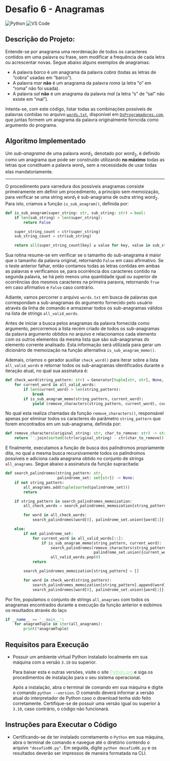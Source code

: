 # Desafio 6 - Anagramas
![Python](https://img.shields.io/badge/Python-512BD4?style=flat&logo=python&logoColor=yellow)
![VS Code](https://img.shields.io/badge/VScode-007ACC?style=flat&logo=visualstudiocode&logoColor=white)

## Descrição do Projeto:
Entende-se por anagrama uma reordenação de todos os caracteres contidos
em uma palavra ou frase, sem modificar a frequência de cada letra ou
acrescentar novas. Segue abaixo alguns exemplos de anagramas:

- A palavra _barco_ é um anagrama da palavra _cobra_ (todas as letras de “cobra” usadas em “barco”).
- A palavra _mar_ **não** é um anagrama da palavra _roma_ (a letra “o” em “roma” não foi usada).
- A palavra _sal_ **não** é um anagrama da palavra _mal_ (a letra “s” de “sal” não existe em “mal”).

Intenta-se, com este código, listar todas as combinações possíveis de palavras contidas no
arquivo [`words.txt`](https://osprogramadores.com/desafios/d06/words.txt), disponível em
[`OsProgramadores.com`](https://osprogramadores.com/), que juntas formem um anagrama da
palavra originalmente forncida como argumento do programa.

## Algoritmo Implementado
Um _sub-anagrama_ de uma palavra $word_{1}$, denotado por $word_{2}$, é definido como um
anagrama que pode ser construído utilizando **no máximo** todas as letras que constituem a
palavra $word_{1}$, sem a necessidade de usar todas elas mandatoriamente.

---

O procedimento para varredura dos possíveis anagramas consiste primeiramente em definir um
procedimento, a princípio sem memoização, para verificar se uma string $word_{1}$ é
sub-anagrama de outra string $word_{2}$. Para isto, criamos a função `is_sub_anagram()`,
definida por:

```python
def is_sub_anagram(super_string: str, sub_string: str) → bool:
    if len(sub_string) > len(super_string):
        return False

    super_string_count = ctr(super_string)
    sub_string_count = ctr(sub_string)

    return all(super_string_count[key] ≥ value for key, value in sub_string_count.items())
```

Sua rotina resume-se em verificar se o tamanho do sub-anagrama é maior que o tamanho da
palavra original, retornando `False` em caso afirmativo. Se o teste anterior falhar, então
contamos todas as letras contidas em ambas as palavras e verificamos se, para ocorrência
dos caracteres contido na segunda palavra, se há pelo menos uma quantidade igual ou
superior de ocorrências dos mesmos caracteres na primeira paravra, retornando `True` em
caso afirmativo e `False` caso contrário.

Adiante, vamos percorrer o arquivo `words.txt` em busca de palavras que correspondam a
sub-anagramas do argumento fornecido pelo usuário através da linha de comando e armazenar
todos os sub-anagramas válidos na lista de strings `all_valid_words`.

Antes de iniciar a busca pelos anagramas da palavra fornecida como argumento, percorremos
a lista recém criado de todos os sub-anagramas da palavra argumento obtidos no arquivo
e relacionamos cada elemento com os outros elementos da mesma lista que são
sub-anagramas do elemento corrente analisado. Esta informação será utilizada para gerar um
dicionário de memoização na função alternativa `is_sub_anagram_memo()`.

Ademais, criamos o gerador auxiliar `check_word()` para iterar sobre a lista
`all_valid_words` e retornar todos os sub-anagramas identificados durante a iteração
atual, no qual sua assinatura é:

```python
def check_word(string_pattern: str) → Generator[tuple[str, str], None, None]:
    for current_word in all_valid_words:
        if len(current_word) > len(string_pattern):
            break
        if is_sub_anagram_memo(string_pattern, current_word):
            yield (remove_characters(string_pattern, current_word), current_word)
```

No qual esta realiza chamadas da função `remove_characters()`, responsável apenas por
eliminar todos os caracteres do parâmetro `string_pattern` que forem encontrados em um
sub-anagrama, definida por:

```python
def remove_characters(original_string: str, char_to_remove: str) -> str:
    return ''.join(sorted((ctr(original_string) - ctr(char_to_remove)).elements()))
```

E finalmente, executamos a função de busca dos palíndromos propriamente dita, no qual a
mesma busca recursivamente todos os palíndromos possíveis e adiciona cada anagrama obtido
no conjunto de strings `all_anagrams`.  Segue abaixo a assinatura da função supracitada:

```python
def search_palindromes(string_pattern: str,
                       palindrome_set: set[str]) -> None:
    if not string_pattern:
        all_anagrams.add(tuple(sorted(palindrome_set)))
        return

    if string_pattern in search_palindromes_memoization:
        all_check_words = search_palindromes_memoization[string_pattern]

        for word in all_check_words:
            search_palindromes(word[0], palindrome_set.union({word[1]}))

    else:
        if not palindrome_set:
            for current_word in all_valid_words[::]:
                if is_sub_anagram_memo(string_pattern, current_word):
                    search_palindromes(remove_characters(string_pattern, current_word),
                                       palindrome_set.union({current_word}))
                    all_valid_words.pop(0)
            return

        search_palindromes_memoization[string_pattern] = []

        for word in check_word(string_pattern):
            search_palindromes_memoization[string_pattern].append(word)
            search_palindromes(word[0], palindrome_set.union({word[1]}))
```

Por fim, populamos o conjunto de strings `all_anagrams` com todos os anagramas encontrados
durante a execução da função anterior e exibimos os resultados através do laço

```python
if __name__ == '__main__':
    for anagramTuple in iter(all_anagrams):
        print(*anagramTuple)
```

## Requisitos para Execução
- Possuir um ambiente virtual Python instalado localmente em sua máquina com a
versão `3.10` ou superior.

    Para baixar esta e outras versões, visite o site
    <a target="_blank" href="https://www.python.org/downloads/" style="color: lightgreen">Python.org</a> e siga os procedimentos de instalação para o
    seu sistema operacional.

    Após a instalação, abra o terminal de comando em sua máquina e digite o comando
    `python --version`. O comando deverá informar a versão atual do interpretador de
    Python caso o download tenha sido feito corretamente. Certifique-se de possuir uma
    versão igual ou superior à `3.10`, caso contrário, o código não funcionará.

## Instruções para Executar o Código
- Certificando-se de ter instalado corretamente o `Python` em sua
máquina, abra o terminal de comando e navegue até o diretório contendo o arquivo
`"desafio06.py"`. Em seguida, digite `python desafio06.py`
e os resultados deverão ser impressos de maneira formatada na CLI.
